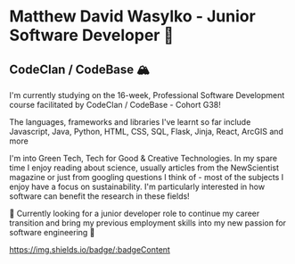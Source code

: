 # Matthew David Wasylko - Junior Software Developer 🌊  
## CodeClan / CodeBase 🏔️ 

I'm currently studying on the 16-week, Professional Software Development course facilitated by CodeClan / CodeBase - Cohort G38!

The languages, frameworks and libraries I've learnt so far include Javascript, Java, Python, HTML, CSS, SQL, Flask, Jinja, React, ArcGIS and more 

I'm into Green Tech, Tech for Good & Creative Technologies. In my spare time I enjoy reading about science, usually articles from the NewScientist magazine or just from googling questions I think of - most of the subjects I enjoy have a focus on sustainability. I'm particularly interested in how software can benefit the research in these fields!

🌳  Currently looking for a junior developer role to continue my career transition and bring my previous employment skills into my new passion for software engineering  🌳 

https://img.shields.io/badge/:badgeContent

<!--
**MDW-94/MDW-94** is a ✨ _special_ ✨ repository because its `README.md` (this file) appears on your GitHub profile.

Here are some ideas to get you started:

- 🔭 I’m currently working on ...
- 🌱 I’m currently learning ...
- 👯 I’m looking to collaborate on ...
- 🤔 I’m looking for help with ...
- 💬 Ask me about ...
- 📫 How to reach me: ...
- 😄 Pronouns: ...
- ⚡ Fun fact: ...
-->
